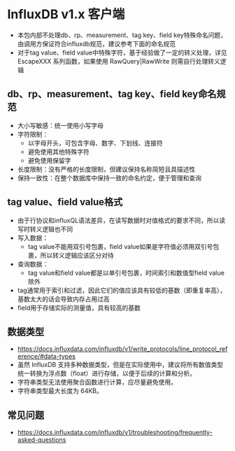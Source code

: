 # InfluxDB v1.x 客户端
* 本包内部不处理db、rp、measurement、tag key、field key特殊命名问题，由调用方保证符合influxdb规范，建议参考下面的命名规范
* 对于tag value、field value中特殊字符，基于经验做了一定的转义处理，详见 EscapeXXX 系列函数，如果使用 RawQuery|RawWrite 则需自行处理转义逻辑

## db、rp、measurement、tag key、field key命名规范
- 大小写敏感：统一使用小写字母
- 字符限制：
  - 以字母开头，可包含字母、数字、下划线、连接符
  - 避免使用其他特殊字符
  - 避免使用保留字
- 长度限制：没有严格的长度限制，但建议保持名称简短且具描述性
- 保持一致性：在整个数据库中保持一致的命名约定，便于管理和查询

## tag value、field value格式
- 由于行协议和influxQL语法差异，在读写数据时对值格式的要求不同，所以读写时转义逻辑也不同
- 写入数据：
  - tag value不能用双引号包裹，field value如果是字符值必须用双引号包裹，所以转义逻辑应该区分对待
- 查询数据：
  - tag value和field value都是以单引号包裹，时间索引和数值型field value除外
- tag通常用于索引和过滤，因此它们的值应该具有较低的基数（即重复率高），基数太大的话会导致内存占用过高
- field用于存储实际的测量值，具有较高的基数

## 数据类型
* https://docs.influxdata.com/influxdb/v1/write_protocols/line_protocol_reference/#data-types
* 虽然 InfluxDB 支持多种数据类型，但是在实际使用中，建议将所有数值类型统一转换为浮点数（float）进行存储，以便于后续的计算和分析。
* 字符串类型无法使用聚合函数进行计算，应尽量避免使用。
* 字符串类型最大长度为 64KB。

## 常见问题
* https://docs.influxdata.com/influxdb/v1/troubleshooting/frequently-asked-questions